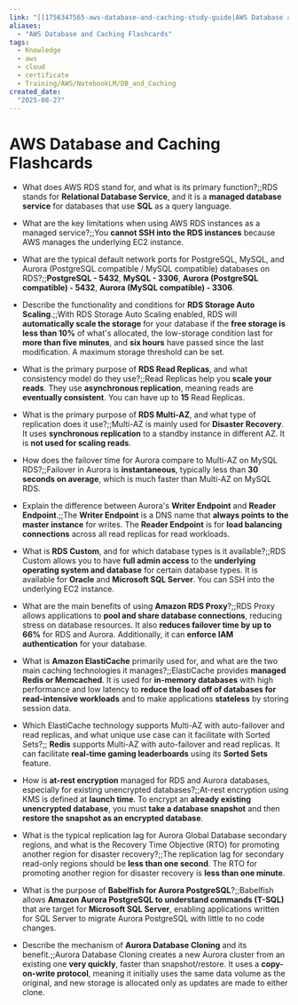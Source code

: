 ```yaml
---
link: "[[1756347565-aws-database-and-caching-study-guide|AWS Database and Caching Study Guide]]"
aliases: 
  - "AWS Database and Caching Flashcards"
tags:
  - Knowledge
  - aws
  - cloud
  - certificate
  - Training/AWS/NotebookLM/DB_and_Caching
created_date:
  "2025-08-27"
---
```

# AWS Database and Caching Flashcards
- What does AWS RDS stand for, and what is its primary function?;;RDS stands for **Relational Database Service**, and it is a **managed database service** for databases that use **SQL** as a query language.
<!--SR:!2025-10-23,41,290-->
- What are the key limitations when using AWS RDS instances as a managed service?;;You **cannot SSH into the RDS instances** because AWS manages the underlying EC2 instance.
<!--SR:!2025-10-13,33,270-->
- What are the typical default network ports for PostgreSQL, MySQL, and Aurora (PostgreSQL compatible / MySQL compatible) databases on RDS?;;**PostgreSQL - 5432**, **MySQL - 3306**, **Aurora (PostgreSQL compatible) - 5432**, **Aurora (MySQL compatible) - 3306**.
<!--SR:!2025-10-02,24,270-->
- Describe the functionality and conditions for **RDS Storage Auto Scaling**.;;With RDS Storage Auto Scaling enabled, RDS will **automatically scale the storage** for your database if the **free storage is less than 10%** of what's allocated, the low-storage condition last for **more than five minutes**, and **six hours** have passed since the last modification. A maximum storage threshold can be set.
<!--SR:!2025-11-09,48,270-->
- What is the primary purpose of **RDS Read Replicas**, and what consistency model do they use?;;Read Replicas help you **scale your reads**. They use **asynchronous replication**, meaning reads are **eventually consistent**. You can have up to **15** Read Replicas.
<!--SR:!2025-10-01,9,230-->
- What is the primary purpose of **RDS Multi-AZ**, and what type of replication does it use?;;Multi-AZ is mainly used for **Disaster Recovery**. It uses **synchronous replication** to a standby instance in different AZ. It is **not used for scaling reads**.
<!--SR:!2025-11-04,43,250-->
- How does the failover time for Aurora compare to Multi-AZ on MySQL RDS?;;Failover in Aurora is **instantaneous**, typically less than **30 seconds on average**, which is much faster than Multi-AZ on MySQL RDS.
<!--SR:!2025-11-16,60,310-->
- Explain the difference between Aurora's **Writer Endpoint** and **Reader Endpoint**.;;The **Writer Endpoint** is a DNS name that **always points to the master instance** for writes. The **Reader Endpoint** is for **load balancing connections** across all read replicas for read workloads.
<!--SR:!2025-11-27,62,270-->
- What is **RDS Custom**, and for which database types is it available?;;RDS Custom allows you to have **full admin access** to the **underlying operating system and database** for certain database types. It is available for **Oracle** and **Microsoft SQL Server**. You can SSH into the underlying EC2 instance.
<!--SR:!2025-10-22,40,290-->
- What are the main benefits of using **Amazon RDS Proxy**?;;RDS Proxy allows applications to **pool and share database connections**, reducing stress on database resources. It also **reduces failover time by up to 66%** for RDS and Aurora. Additionally, it can **enforce IAM authentication** for your database.
<!--SR:!2025-10-19,38,290-->
- What is **Amazon ElastiCache** primarily used for, and what are the two main caching technologies it manages?;;ElastiCache provides **managed Redis or Memcached**. It is used for **in-memory databases** with high performance and low latency to **reduce the load off of databases for read-intensive workloads** and to make applications **stateless** by storing session data.
<!--SR:!2025-09-29,20,250-->
- Which ElastiCache technology supports Multi-AZ with auto-failover and read replicas, and what unique use case can it facilitate with Sorted Sets?;; **Redis** supports Multi-AZ with auto-failover and read replicas. It can facilitate **real-time gaming leaderboards** using its **Sorted Sets** feature.
<!--SR:!2025-11-12,56,310-->
- How is **at-rest encryption** managed for RDS and Aurora databases, especially for existing unencrypted databases?;;At-rest encryption using KMS is defined at **launch time**. To encrypt an **already existing unencrypted database**, you must **take a database snapshot** and then **restore the snapshot as an encrypted database**.
<!--SR:!2025-10-06,19,270-->
- What is the typical replication lag for Aurora Global Database secondary regions, and what is the Recovery Time Objective (RTO) for promoting another region for disaster recovery?;;The replication lag for secondary read-only regions should be **less than one second**. The RTO for promoting another region for disaster recovery is **less than one minute**.
<!--SR:!2025-10-31,39,250-->
- What is the purpose of **Babelfish for Aurora PostgreSQL**?;;Babelfish allows **Amazon Aurora PostgreSQL to understand commands (T-SQL)** that are target for **Microsoft SQL Server**, enabling applications written for SQL Server to migrate Aurora PostgreSQL with little to no code changes.
<!--SR:!2025-10-14,31,270-->
- Describe the mechanism of **Aurora Database Cloning** and its benefit.;;Aurora Database Cloning creates a new Aurora cluster from an existing one **very quickly**, faster than snapshot/restore. It uses a **copy-on-write protocol**, meaning it initially uses the same data volume as the original, and new storage is allocated only as updates are made to either clone.
<!--SR:!2025-10-19,25,290-->


